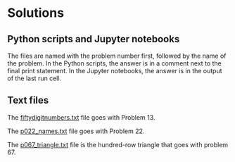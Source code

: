 # Solutions
## Python scripts and Jupyter notebooks

The files are named with the problem number first, followed by the name of the problem.
In the Python scripts, the answer is in a comment next to the final print statement.
In the Jupyter notebooks, the answer is in the output of the last run cell.

## Text files

The [fiftydigitnumbers.txt](./fiftydigitnumbers.txt) file goes with Problem 13.

The [p022_names.txt](./p022_names.txt) file goes with Problem 22.

The [p067_triangle.txt](./p067_triangle.txt) file is the hundred-row triangle
that goes with problem 67.
